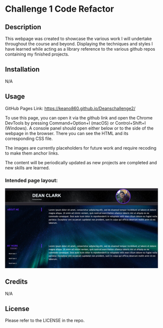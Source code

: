 # Challenge 1 Code Refactor

## Description

This webpage was created to showcase the various work I will undertake throughout the course and beyond. Displaying the techniques and styles I have learned while acting as a library reference to the various github repos containing my finished projects.

## Installation

N/A

## Usage

GitHub Pages Link: https://keano860.github.io/Deanschallenge2/

To use this page, you can open it via the github link and open the Chrome DevTools by pressing Command+Option+I (macOS) or Control+Shift+I (Windows). A console panel should open either below or to the side of the webpage in the browser. There you can see the HTML and its corresponding CSS file.

The images are currently placeholders for future work and require recoding to make them anchor links.

The content will be periodically updated as new projects are completed and new skills are learned.

### Intended page layout: ###

![Intended page layout screenshot](/images/Screenshot.JPG?raw=true "Intended Page Layout")

## Credits

N/A

## License

Please refer to the LICENSE in the repo.




